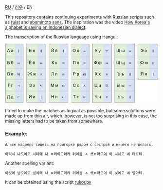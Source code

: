 [RU](https://github.com/dobrosketchkun/rukor/blob/main/README.md) / [러우](https://github.com/dobrosketchkun/rukor/blob/main/README_KR.md) / EN

This repository contains continuing experiments with Russian scripts such as [rulat](https://github.com/dobrosketchkun/rulatwiki) and [abominoto sans](https://github.com/dobrosketchkun/Abominoto-Sans). The inspiration was the video [How Korea's alphabet is saving an Indonesian dialect](https://www.youtube.com/watch?v=0dtTBDEXVYY).

The transcription of the Russian language using Hangul:

![alt text](table.jpg "Title")

I tried to make the matches as logical as possible, but some solutions were made up from thin air, which, however, is not too surprising in this case, the missing letters had to be taken from somewhere.

### Example:

```Алисе надоело сидеть на пригорке рядом с сестрой и ничего не делать.```

```아리세 나도여로 시데테 나 ㅍ러이고러케 러야돔 ㅅ 솃ㅌ러오여 이 니쳬고 녜 뎨로테.```

Another spelling variant:

```아릿예 낟오예로 싣예테 나 ㅍ러이고러켸 러야돔 ㅅ 솃ㅌ러오여 이 닟예고 녜 뎰아테.```

It can be obtained using the script [rukor.py](https://github.com/dobrosketchkun/rukor/blob/main/rukor.py)
